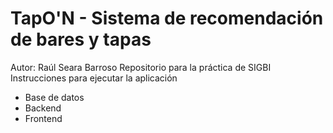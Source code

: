 # TapO'N - Sistema de recomendación de bares y tapas
Autor: Raúl Seara Barroso
Repositorio para la práctica de SIGBI
Instrucciones para ejecutar la aplicación
- Base de datos
- Backend
- Frontend
